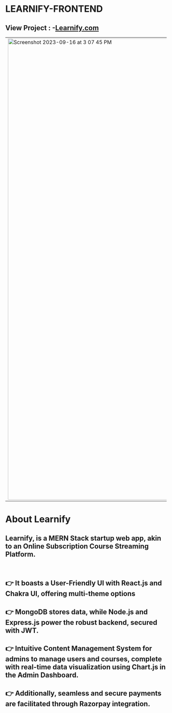 
# LEARNIFY-FRONTEND
 ## View Project : -<head><a href="https://learnify-frontend-seven.vercel.app/">Learnify.com</a></head> 

<table style="width: 100%;">
  <tr>
    <td style="width: 50%; padding-right: 10px;">
     <img width="1440" alt="Screenshot 2023-09-16 at 3 07 45 PM" src="https://github.com/Adityalad-25/LearnifyFrontend/assets/97255480/c1ed0c47-a039-4600-b3c6-a2cfbb92d817">
    </td>
    <td style="width: 50%; padding-left: 10px;">
    <img width="1440" alt="Screenshot 2023-09-16 at 3 09 37 PM" src="https://github.com/Adityalad-25/LearnifyFrontend/assets/97255480/66125635-ecee-41ec-a432-ac15e5f0b419">
 </td>
  </tr>
</table>


# <h1>About Learnify</h1>

 ## Learnify, is a MERN Stack startup web app, akin to an Online Subscription Course Streaming Platform. 
 
<br>
<h2>👉 It boasts a User-Friendly UI with React.js and Chakra UI, offering multi-theme options</h2> 

<h2>👉 MongoDB stores data, while Node.js and Express.js power the robust backend, secured with JWT. </h2> 

<h2>👉 Intuitive Content Management System for admins to manage users and courses, complete with real-time data visualization using Chart.js in the Admin 
Dashboard.</h2> 

<h2> 👉 Additionally, seamless and secure payments are facilitated through Razorpay integration.</h2>



